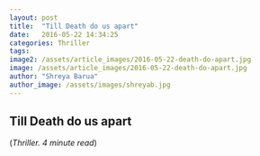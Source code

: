 ```yaml
---
layout: post
title:  "Till Death do us apart"
date:   2016-05-22 14:34:25
categories: Thriller
tags: 
image2: /assets/article_images/2016-05-22-death-do-apart.jpg
image: /assets/article_images/2016-05-22-death-do-apart.jpg
author: "Shreya Barua"
author_image: /assets/images/shreyab.jpg
---
```

<h2>Till Death do us apart</h2>
(<i>Thriller. 4 minute read</i>)
